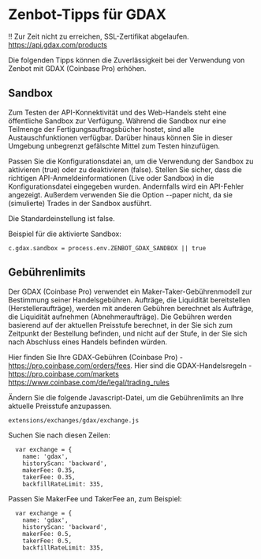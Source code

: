 # Zenbot-Tipps für GDAX

!! Zur Zeit nicht zu erreichen, SSL-Zertifikat abgelaufen. https://api.gdax.com/products

Die folgenden Tipps können die Zuverlässigkeit bei der Verwendung von Zenbot mit GDAX (Coinbase Pro) erhöhen.

## Sandbox
Zum Testen der API-Konnektivität und des Web-Handels steht eine öffentliche Sandbox zur Verfügung. Während die Sandbox nur eine Teilmenge der Fertigungsauftragsbücher hostet, sind alle Austauschfunktionen verfügbar. Darüber hinaus können Sie in dieser Umgebung unbegrenzt gefälschte Mittel zum Testen hinzufügen.

Passen Sie die Konfigurationsdatei an, um die Verwendung der Sandbox zu aktivieren (true) oder zu deaktivieren (false). Stellen Sie sicher, dass die richtigen API-Anmeldeinformationen (Live oder Sandbox) in die Konfigurationsdatei eingegeben wurden. Andernfalls wird ein API-Fehler angezeigt. Außerdem verwenden Sie die Option --paper nicht, da sie (simulierte) Trades in der Sandbox ausführt.

Die Standardeinstellung ist false.

Beispiel für die aktivierte Sandbox:
```
c.gdax.sandbox = process.env.ZENBOT_GDAX_SANDBOX || true
```

## Gebührenlimits

Der GDAX (Coinbase Pro) verwendet ein Maker-Taker-Gebührenmodell zur Bestimmung seiner Handelsgebühren. Aufträge, die Liquidität bereitstellen (Herstelleraufträge), werden mit anderen Gebühren berechnet als Aufträge, die Liquidität aufnehmen (Abnehmeraufträge). Die Gebühren werden basierend auf der aktuellen Preisstufe berechnet, in der Sie sich zum Zeitpunkt der Bestellung befinden, und nicht auf der Stufe, in der Sie sich nach Abschluss eines Handels befinden würden.

Hier finden Sie Ihre GDAX-Gebühren (Coinbase Pro) - https://pro.coinbase.com/orders/fees.
Hier sind die GDAX-Handelsregeln - https://pro.coinbase.com/markets https://www.coinbase.com/de/legal/trading_rules

Ändern Sie die folgende Javascript-Datei, um die Gebührenlimits an Ihre aktuelle Preisstufe anzupassen.

```
extensions/exchanges/gdax/exchange.js
```

Suchen Sie nach diesen Zeilen:
```
  var exchange = {
    name: 'gdax',
    historyScan: 'backward',
    makerFee: 0.35,
    takerFee: 0.35,
    backfillRateLimit: 335,
```

Passen Sie MakerFee und TakerFee an, zum Beispiel:
```
  var exchange = {
    name: 'gdax',
    historyScan: 'backward',
    makerFee: 0.5,
    takerFee: 0.5,
    backfillRateLimit: 335,
```
